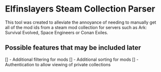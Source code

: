 # Elfinslayers Steam Collection Parser

This tool was created to alleviate the annoyance of needing to manually get all of the mod ids from a steam mod collection for servers such as Ark: Survival Evolved, Space Engineers or Conan Exiles.

## Possible features that may be included later

[] - Additional filtering for mods
[] - Additional sorting for mods
[] - Authentication to allow viewing of private collections
